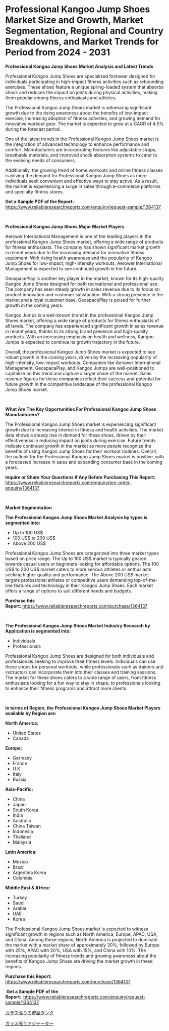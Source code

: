 <p><h1>Professional Kangoo Jump Shoes Market Size and Growth, Market Segmentation, Regional and Country Breakdowns, and Market Trends for Period from 2024 -  2031</h1></p><p><strong>Professional Kangoo Jump Shoes Market Analysis and Latest Trends</strong></p>
<p><p>Professional Kangoo Jump Shoes are specialized footwear designed for individuals participating in high-impact fitness activities such as rebounding exercises. These shoes feature a unique spring-loaded system that absorbs shock and reduces the impact on joints during physical activities, making them popular among fitness enthusiasts and athletes.</p><p>The Professional Kangoo Jump Shoes market is witnessing significant growth due to the rising awareness about the benefits of low-impact exercise, increasing adoption of fitness activities, and growing demand for innovative workout gear. The market is expected to grow at a CAGR of 4.5% during the forecast period.</p><p>One of the latest trends in the Professional Kangoo Jump Shoes market is the integration of advanced technology to enhance performance and comfort. Manufacturers are incorporating features like adjustable straps, breathable materials, and improved shock absorption systems to cater to the evolving needs of consumers.</p><p>Additionally, the growing trend of home workouts and online fitness classes is driving the demand for Professional Kangoo Jump Shoes as more individuals seek convenient and effective ways to stay active. As a result, the market is experiencing a surge in sales through e-commerce platforms and specialty fitness stores.</p></p>
<p><strong>Get a Sample PDF of the Report:&nbsp;</strong> <a href="https://www.reliableresearchreports.com/enquiry/request-sample/1364137">https://www.reliableresearchreports.com/enquiry/request-sample/1364137</a></p>
<p>&nbsp;</p>
<p><strong>Professional Kangoo Jump Shoes Major Market Players</strong></p>
<p><p>Aerower International Management is one of the leading players in the professional Kangoo Jump Shoes market, offering a wide range of products for fitness enthusiasts. The company has shown significant market growth in recent years due to the increasing demand for innovative fitness equipment. With rising health awareness and the popularity of Kangoo Jump Shoes for low-impact, high-intensity workouts, Aerower International Management is expected to see continued growth in the future.</p><p>GeospacePlay is another key player in the market, known for its high-quality Kangoo Jump Shoes designed for both recreational and professional use. The company has seen steady growth in sales revenue due to its focus on product innovation and customer satisfaction. With a strong presence in the market and a loyal customer base, GeospacePlay is poised for further growth in the coming years.</p><p>Kangoo Jumps is a well-known brand in the professional Kangoo Jump Shoes market, offering a wide range of products for fitness enthusiasts of all levels. The company has experienced significant growth in sales revenue in recent years, thanks to its strong brand presence and high-quality products. With an increasing emphasis on health and wellness, Kangoo Jumps is expected to continue its growth trajectory in the future.</p><p>Overall, the professional Kangoo Jump Shoes market is expected to see robust growth in the coming years, driven by the increasing popularity of high-intensity, low-impact workouts. Companies like Aerower International Management, GeospacePlay, and Kangoo Jumps are well-positioned to capitalize on this trend and capture a larger share of the market. Sales revenue figures for these companies reflect their success and potential for future growth in the competitive landscape of the professional Kangoo Jump Shoes market.</p></p>
<p>&nbsp;</p>
<p><strong>What Are The Key Opportunities For Professional Kangoo Jump Shoes Manufacturers?</strong></p>
<p><p>The Professional Kangoo Jump Shoes market is experiencing significant growth due to increasing interest in fitness and health activities. The market data shows a steady rise in demand for these shoes, driven by their effectiveness in reducing impact on joints during exercise. Future trends indicate continued growth in the market as more people recognize the benefits of using Kangoo Jump Shoes for their workout routines. Overall, the outlook for the Professional Kangoo Jump Shoes market is positive, with a forecasted increase in sales and expanding consumer base in the coming years.</p></p>
<p><strong>Inquire or Share Your Questions If Any Before Purchasing This Report:</strong> <a href="https://www.reliableresearchreports.com/enquiry/pre-order-enquiry/1364137">https://www.reliableresearchreports.com/enquiry/pre-order-enquiry/1364137</a></p>
<p>&nbsp;</p>
<p><strong>Market Segmentation</strong></p>
<p><strong>The Professional Kangoo Jump Shoes Market Analysis by types is segmented into:</strong></p>
<p><ul><li>Up to 100 US$</li><li>100 US$ to 200 US$</li><li>Above 200 US$</li></ul></p>
<p><p>Professional Kangoo Jump Shoes are categorized into three market types based on price range. The Up to 100 US$ market is typically geared towards casual users or beginners looking for affordable options. The 100 US$ to 200 US$ market caters to more serious athletes or enthusiasts seeking higher quality and performance. The Above 200 US$ market targets professional athletes or competitive users demanding top-of-the-line features and technology in their Kangoo Jump Shoes. Each market offers a range of options to suit different needs and budgets.</p></p>
<p><strong>Purchase this Report:&nbsp;</strong><a href="https://www.reliableresearchreports.com/purchase/1364137">https://www.reliableresearchreports.com/purchase/1364137</a></p>
<p>&nbsp;</p>
<p><strong>The Professional Kangoo Jump Shoes Market Industry Research by Application is segmented into:</strong></p>
<p><ul><li>Individuals</li><li>Professionals</li></ul></p>
<p><p>Professional Kangoo Jump Shoes are designed for both individuals and professionals seeking to improve their fitness levels. Individuals can use these shoes for personal workouts, while professionals such as trainers and instructors can incorporate them into their classes and training sessions. The market for these shoes caters to a wide range of users, from fitness enthusiasts looking for a fun way to stay in shape, to professionals looking to enhance their fitness programs and attract more clients.</p></p>
<p>&nbsp;</p>
<p><strong>In terms of Region, the Professional Kangoo Jump Shoes Market Players available by Region are:</strong></p>
<p>
    <p> <strong> North America: </strong>
        <ul>
            <li>United States</li>
            <li>Canada</li>
        </ul>
        </p> 
    <p> <strong> Europe: </strong>
        <ul>
            <li>Germany</li>
            <li>France</li>
            <li>U.K.</li>
            <li>Italy</li>
            <li>Russia</li>
        </ul>
        </p> 
    <p> <strong> Asia-Pacific: </strong>
        <ul>
            <li>China</li>
            <li>Japan</li>
            <li>South Korea</li>
            <li>India</li>
            <li>Australia</li>
            <li>China Taiwan</li>
            <li>Indonesia</li>
            <li>Thailand</li>
            <li>Malaysia</li>
        </ul>
        </p> 
    <p> <strong> Latin America: </strong>
        <ul>
            <li>Mexico</li>
            <li>Brazil</li>
            <li>Argentina Korea</li>
            <li>Colombia</li>
        </ul>
        </p> 
    <p> <strong> Middle East & Africa: </strong>
        <ul>
            <li>Turkey</li>
            <li>Saudi</li>
            <li>Arabia</li>
            <li>UAE</li>
            <li>Korea</li>
        </ul>
    </p>
    </p>
<p><p>The Professional Kangoo Jump Shoes market is expected to witness significant growth in regions such as North America, Europe, APAC, USA, and China. Among these regions, North America is projected to dominate the market with a market share of approximately 30%, followed by Europe with 25%, APAC with 20%, USA with 15%, and China with 10%. The increasing popularity of fitness trends and growing awareness about the benefits of Kangoo Jump Shoes are driving the market growth in these regions.</p></p>
<p><strong>Purchase this Report: </strong><a href="https://www.reliableresearchreports.com/purchase/1364137">https://www.reliableresearchreports.com/purchase/1364137</a></p>
<p>&nbsp;<strong>Get a Sample PDF of the Report:&nbsp;&nbsp;</strong><a href="https://www.reliableresearchreports.com/enquiry/request-sample/1364137">https://www.reliableresearchreports.com/enquiry/request-sample/1364137</a></p>
<p><strong></strong></p>
<p><p><a href="https://github.com/EstaSprer20231/Market-Research-Report-List-1/blob/main/92884577985.md">ガラス張りの貯蔵タンク</a></p><p><a href="https://github.com/vlcostes/Market-Research-Report-List-1/blob/main/38238547984.md">ガラス張りアジテーター</a></p></p>